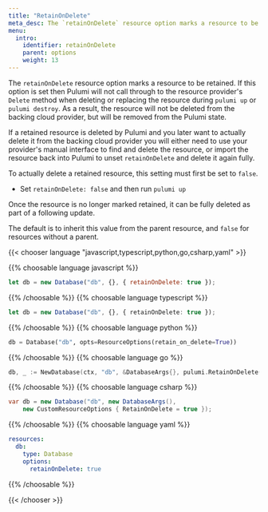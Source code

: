 ```yaml
---
title: "RetainOnDelete"
meta_desc: The `retainOnDelete` resource option marks a resource to be retained during a delete operation.
menu:
  intro:
    identifier: retainOnDelete
    parent: options
    weight: 13
---
```


The `retainOnDelete` resource option marks a resource to be retained. If this option is set then Pulumi will not call through to the resource provider's `Delete` method when deleting or replacing the resource during `pulumi up` or `pulumi destroy`. As a result, the resource will not be deleted from the backing cloud provider, but will be removed from the Pulumi state.

If a retained resource is deleted by Pulumi and you later want to actually delete it from the backing cloud provider you will either need to use your provider's manual interface to find and delete the resource, or import the resource back into Pulumi to unset `retainOnDelete` and delete it again fully.

To actually delete a retained resource, this setting must first be set to `false`.

* Set `retainOnDelete: false` and then run `pulumi up`

Once the resource is no longer marked retained, it can be fully deleted as part of a following update.

The default is to inherit this value from the parent resource, and `false` for resources without a parent.

{{< chooser language "javascript,typescript,python,go,csharp,yaml" >}}

{{% choosable language javascript %}}

```javascript
let db = new Database("db", {}, { retainOnDelete: true });
```

{{% /choosable %}}
{{% choosable language typescript %}}

```typescript
let db = new Database("db", {}, { retainOnDelete: true });
```

{{% /choosable %}}
{{% choosable language python %}}

```python
db = Database("db", opts=ResourceOptions(retain_on_delete=True))
```

{{% /choosable %}}
{{% choosable language go %}}

```go
db, _ := NewDatabase(ctx, "db", &DatabaseArgs{}, pulumi.RetainOnDelete(true));
```

{{% /choosable %}}
{{% choosable language csharp %}}

```csharp
var db = new Database("db", new DatabaseArgs(),
    new CustomResourceOptions { RetainOnDelete = true });
```

{{% /choosable %}}
{{% choosable language yaml %}}

```yaml
resources:
  db:
    type: Database
    options:
      retainOnDelete: true
```

{{% /choosable %}}

{{< /chooser >}}
